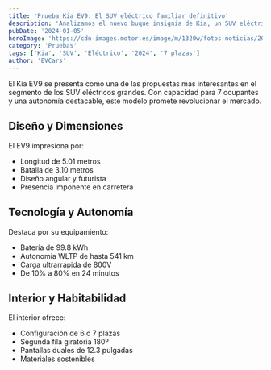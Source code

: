 ```yaml
---
title: 'Prueba Kia EV9: El SUV eléctrico familiar definitivo'
description: 'Analizamos el nuevo buque insignia de Kia, un SUV eléctrico de 7 plazas que destaca por su espacio, tecnología y capacidades.'
pubDate: '2024-01-05'
heroImage: 'https://cdn-images.motor.es/image/m/1320w/fotos-noticias/2023/10/prueba-kia-ev9-202398153-1698334815_1.jpg'
category: 'Pruebas'
tags: ['Kia', 'SUV', 'Eléctrico', '2024', '7 plazas']
author: 'EVCars'
---
```


El Kia EV9 se presenta como una de las propuestas más interesantes en el segmento de los SUV eléctricos grandes. Con capacidad para 7 ocupantes y una autonomía destacable, este modelo promete revolucionar el mercado.

## Diseño y Dimensiones

El EV9 impresiona por:
- Longitud de 5.01 metros
- Batalla de 3.10 metros
- Diseño angular y futurista
- Presencia imponente en carretera

## Tecnología y Autonomía

Destaca por su equipamiento:
- Batería de 99.8 kWh
- Autonomía WLTP de hasta 541 km
- Carga ultrarrápida de 800V
- De 10% a 80% en 24 minutos

## Interior y Habitabilidad

El interior ofrece:
- Configuración de 6 o 7 plazas
- Segunda fila giratoria 180º
- Pantallas duales de 12.3 pulgadas
- Materiales sostenibles
